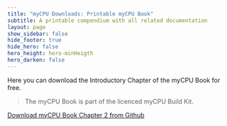 ```yaml
---
title: "myCPU Downloads: Printable myCPU Book"
subtitle: A printable compendium with all related documentation
layout: page
show_sidebar: false
hide_footer: true
hide_hero: false
hero_height: hero-minHeigth
hero_darken: false
---
```


Here you can download the Introductory Chapter of the myCPU Book for free. 

>The myCPU Book is part of the licenced myCPU Build Kit.

<a class="button is-primary is-light" href="https://github.com/mylabpcb/myCPU/tree/master/Book" target="_blank">Download myCPU Book Chapter 2 from Github</a>
